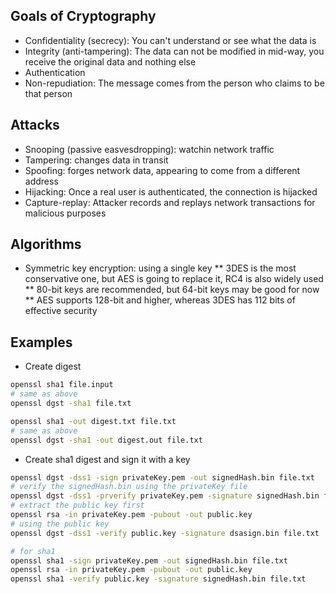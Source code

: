 ## Goals of Cryptography
* Confidentiality (secrecy): You can't understand or see what the data is
* Integrity (anti-tampering): The data can not be modified in mid-way, you receive the original data and nothing else
* Authentication
* Non-repudiation: The message comes from the person who claims to be that person

## Attacks
* Snooping (passive easvesdropping): watchin network traffic
* Tampering: changes data in transit
* Spoofing: forges network data, appearing to come from a different address
* Hijacking: Once a real user is authenticated, the connection is hijacked
* Capture-replay: Attacker records and replays network transactions for malicious purposes

## Algorithms
* Symmetric key encryption: using a single key
** 3DES is the most conservative one, but AES is going to replace it, RC4 is also widely used
** 80-bit keys are recommended, but 64-bit keys may be good for now
** AES supports 128-bit and higher, whereas 3DES has 112 bits of effective security

## Examples

* Create digest
```bash
openssl sha1 file.input
# same as above
openssl dgst -sha1 file.txt

openssl sha1 -out digest.txt file.txt
# same as above
openssl dgst -sha1 -out digest.out file.txt
```

* Create sha1 digest and sign it with a key
```bash
openssl dgst -dss1 -sign privateKey.pem -out signedHash.bin file.txt
# verify the signedHash.bin using the privateKey file
openssl dgst -dss1 -prverify privateKey.pem -signature signedHash.bin file.txt
# extract the public key first
openssl rsa -in privateKey.pem -pubout -out public.key
# using the public key
openssl dgst -dss1 -verify public.key -signature dsasign.bin file.txt

# for sha1
openssl sha1 -sign privateKey.pem -out signedHash.bin file.txt
openssl rsa -in privateKey.pem -pubout -out public.key
openssl sha1 -verify public.key -signature signedHash.bin file.txt
```




